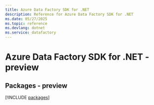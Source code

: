 ```yaml
---
title: Azure Data Factory SDK for .NET
description: Reference for Azure Data Factory SDK for .NET
ms.date: 05/27/2025
ms.topic: reference
ms.devlang: dotnet
ms.service: datafactory
---
```

# Azure Data Factory SDK for .NET - preview
## Packages - preview
[!INCLUDE [packages](data-factory-index.md)]